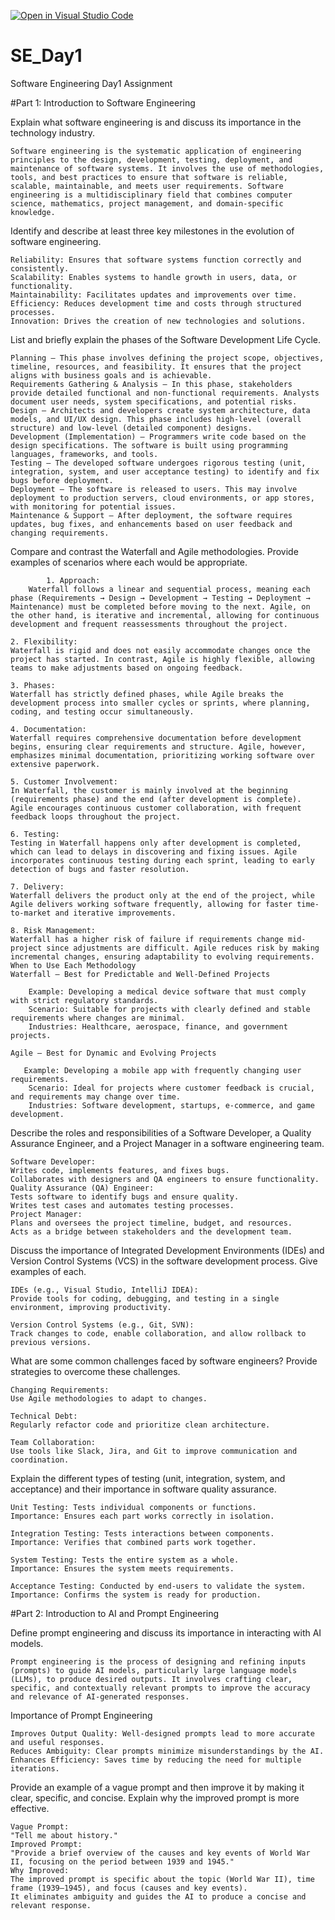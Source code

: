 [![Open in Visual Studio Code](https://classroom.github.com/assets/open-in-vscode-2e0aaae1b6195c2367325f4f02e2d04e9abb55f0b24a779b69b11b9e10269abc.svg)](https://classroom.github.com/online_ide?assignment_repo_id=18438572&assignment_repo_type=AssignmentRepo)
# SE_Day1
Software Engineering Day1 Assignment

#Part 1: Introduction to Software Engineering

Explain what software engineering is and discuss its importance in the technology industry.

    Software engineering is the systematic application of engineering principles to the design, development, testing, deployment, and maintenance of software systems. It involves the use of methodologies, tools, and best practices to ensure that software is reliable, scalable, maintainable, and meets user requirements. Software engineering is a multidisciplinary field that combines computer science, mathematics, project management, and domain-specific knowledge.


Identify and describe at least three key milestones in the evolution of software engineering.

    Reliability: Ensures that software systems function correctly and consistently.
    Scalability: Enables systems to handle growth in users, data, or functionality.
    Maintainability: Facilitates updates and improvements over time.
    Efficiency: Reduces development time and costs through structured processes.
    Innovation: Drives the creation of new technologies and solutions.


List and briefly explain the phases of the Software Development Life Cycle.
    
    Planning – This phase involves defining the project scope, objectives, timeline, resources, and feasibility. It ensures that the project aligns with business goals and is achievable.
    Requirements Gathering & Analysis – In this phase, stakeholders provide detailed functional and non-functional requirements. Analysts document user needs, system specifications, and potential risks.
    Design – Architects and developers create system architecture, data models, and UI/UX design. This phase includes high-level (overall structure) and low-level (detailed component) designs.
    Development (Implementation) – Programmers write code based on the design specifications. The software is built using programming languages, frameworks, and tools.
    Testing – The developed software undergoes rigorous testing (unit, integration, system, and user acceptance testing) to identify and fix bugs before deployment.
    Deployment – The software is released to users. This may involve deployment to production servers, cloud environments, or app stores, with monitoring for potential issues.
    Maintenance & Support – After deployment, the software requires updates, bug fixes, and enhancements based on user feedback and changing requirements.



Compare and contrast the Waterfall and Agile methodologies. Provide examples of scenarios where each would be appropriate.

            1. Approach:
        Waterfall follows a linear and sequential process, meaning each phase (Requirements → Design → Development → Testing → Deployment → Maintenance) must be completed before moving to the next. Agile, on the other hand, is iterative and incremental, allowing for continuous development and frequent reassessments throughout the project.
        
    2. Flexibility:
    Waterfall is rigid and does not easily accommodate changes once the project has started. In contrast, Agile is highly flexible, allowing teams to make adjustments based on ongoing feedback.
    
    3. Phases:
    Waterfall has strictly defined phases, while Agile breaks the development process into smaller cycles or sprints, where planning, coding, and testing occur simultaneously.
    
    4. Documentation:
    Waterfall requires comprehensive documentation before development begins, ensuring clear requirements and structure. Agile, however, emphasizes minimal documentation, prioritizing working software over extensive paperwork.
    
    5. Customer Involvement:
    In Waterfall, the customer is mainly involved at the beginning (requirements phase) and the end (after development is complete). Agile encourages continuous customer collaboration, with frequent feedback loops throughout the project.
    
    6. Testing:
    Testing in Waterfall happens only after development is completed, which can lead to delays in discovering and fixing issues. Agile incorporates continuous testing during each sprint, leading to early detection of bugs and faster resolution.
    
    7. Delivery:
    Waterfall delivers the product only at the end of the project, while Agile delivers working software frequently, allowing for faster time-to-market and iterative improvements.
    
    8. Risk Management:
    Waterfall has a higher risk of failure if requirements change mid-project since adjustments are difficult. Agile reduces risk by making incremental changes, ensuring adaptability to evolving requirements.
    When to Use Each Methodology
    Waterfall – Best for Predictable and Well-Defined Projects
    
        Example: Developing a medical device software that must comply with strict regulatory standards.
        Scenario: Suitable for projects with clearly defined and stable requirements where changes are minimal.
        Industries: Healthcare, aerospace, finance, and government projects.
    
    Agile – Best for Dynamic and Evolving Projects
    
       Example: Developing a mobile app with frequently changing user requirements.
        Scenario: Ideal for projects where customer feedback is crucial, and requirements may change over time.
        Industries: Software development, startups, e-commerce, and game development.



Describe the roles and responsibilities of a Software Developer, a Quality Assurance Engineer, and a Project Manager in a software engineering team.

    Software Developer:
    Writes code, implements features, and fixes bugs.
    Collaborates with designers and QA engineers to ensure functionality.
    Quality Assurance (QA) Engineer:
    Tests software to identify bugs and ensure quality.
    Writes test cases and automates testing processes.
    Project Manager:
    Plans and oversees the project timeline, budget, and resources.
    Acts as a bridge between stakeholders and the development team.

Discuss the importance of Integrated Development Environments (IDEs) and Version Control Systems (VCS) in the software development process. Give examples of each.

    IDEs (e.g., Visual Studio, IntelliJ IDEA):
    Provide tools for coding, debugging, and testing in a single environment, improving productivity.
    
    Version Control Systems (e.g., Git, SVN):
    Track changes to code, enable collaboration, and allow rollback to previous versions.

What are some common challenges faced by software engineers? Provide strategies to overcome these challenges.

    Changing Requirements:
    Use Agile methodologies to adapt to changes.
    
    Technical Debt:
    Regularly refactor code and prioritize clean architecture.
    
    Team Collaboration:
    Use tools like Slack, Jira, and Git to improve communication and coordination.


Explain the different types of testing (unit, integration, system, and acceptance) and their importance in software quality assurance.

    Unit Testing: Tests individual components or functions.
    Importance: Ensures each part works correctly in isolation.
    
    Integration Testing: Tests interactions between components.
    Importance: Verifies that combined parts work together.
    
    System Testing: Tests the entire system as a whole.
    Importance: Ensures the system meets requirements.
    
    Acceptance Testing: Conducted by end-users to validate the system.
    Importance: Confirms the system is ready for production.


#Part 2: Introduction to AI and Prompt Engineering


Define prompt engineering and discuss its importance in interacting with AI models.

    Prompt engineering is the process of designing and refining inputs (prompts) to guide AI models, particularly large language models (LLMs), to produce desired outputs. It involves crafting clear, specific, and contextually relevant prompts to improve the accuracy and relevance of AI-generated responses.

Importance of Prompt Engineering

    Improves Output Quality: Well-designed prompts lead to more accurate and useful responses.
    Reduces Ambiguity: Clear prompts minimize misunderstandings by the AI.
    Enhances Efficiency: Saves time by reducing the need for multiple iterations.


Provide an example of a vague prompt and then improve it by making it clear, specific, and concise. Explain why the improved prompt is more effective.

    Vague Prompt:
    "Tell me about history."
    Improved Prompt:
    "Provide a brief overview of the causes and key events of World War II, focusing on the period between 1939 and 1945."
    Why Improved:
    The improved prompt is specific about the topic (World War II), time frame (1939–1945), and focus (causes and key events).
    It eliminates ambiguity and guides the AI to produce a concise and relevant response.
